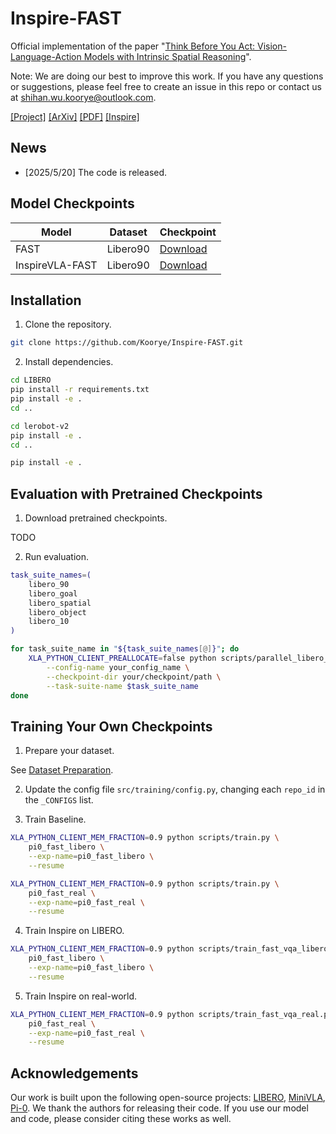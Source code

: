 # Inspire-FAST

Official implementation of the paper "[Think Before You Act: Vision-Language-Action Models with Intrinsic Spatial Reasoning]()".

Note: We are doing our best to improve this work. If you have any questions or suggestions, please feel free to create an issue in this repo or contact us at shihan.wu.koorye@outlook.com.

[[Project]](https://Koorye.github.io/proj/Inspire/) [[ArXiv]](https://arxiv.org/abs/2505.13888) [[PDF]](https://arxiv.org/pdf/2505.13888) [[Inspire]](https://github.com/Koorye/Inspire)

## News

- [2025/5/20] The code is released.

## Model Checkpoints

| Model | Dataset | Checkpoint |
|-------|---------|------------|
| FAST | Libero90 | [Download]() |
| InspireVLA-FAST | Libero90 | [Download]() |

## Installation

1. Clone the repository.

```bash
git clone https://github.com/Koorye/Inspire-FAST.git
```

2. Install dependencies.

```bash
cd LIBERO
pip install -r requirements.txt
pip install -e .
cd ..

cd lerobot-v2
pip install -e .
cd ..

pip install -e .
```

## Evaluation with Pretrained Checkpoints

1. Download pretrained checkpoints. 

TODO

2. Run evaluation.

```bash
task_suite_names=(
    libero_90 
    libero_goal 
    libero_spatial 
    libero_object 
    libero_10
)

for task_suite_name in "${task_suite_names[@]}"; do
    XLA_PYTHON_CLIENT_PREALLOCATE=false python scripts/parallel_libero_evaluator.py \
        --config-name your_config_name \
        --checkpoint-dir your/checkpoint/path \
        --task-suite-name $task_suite_name
done
```

## Training Your Own Checkpoints

1. Prepare your dataset.

See [Dataset Preparation](https://github.com/Koorye/Inspire/blob/main/DATASET.md).

2. Update the config file `src/training/config.py`, changing each `repo_id` in the `_CONFIGS` list.

3. Train Baseline.

```bash
XLA_PYTHON_CLIENT_MEM_FRACTION=0.9 python scripts/train.py \
    pi0_fast_libero \
    --exp-name=pi0_fast_libero \
    --resume
```

```bash
XLA_PYTHON_CLIENT_MEM_FRACTION=0.9 python scripts/train.py \
    pi0_fast_real \
    --exp-name=pi0_fast_real \
    --resume
```

4. Train Inspire on LIBERO.

```bash
XLA_PYTHON_CLIENT_MEM_FRACTION=0.9 python scripts/train_fast_vqa_libero.py \
    pi0_fast_libero \
    --exp-name=pi0_fast_libero \
    --resume
```

5. Train Inspire on real-world.

```bash
XLA_PYTHON_CLIENT_MEM_FRACTION=0.9 python scripts/train_fast_vqa_real.py \
    pi0_fast_real \
    --exp-name=pi0_fast_real \
    --resume
```

## Acknowledgements

Our work is built upon the following open-source projects: [LIBERO](https://github.com/Lifelong-Robot-Learning/LIBERO), [MiniVLA](https://github.com/Stanford-ILIAD/openvla-mini), [Pi-0](https://github.com/Physical-Intelligence/openpi). We thank the authors for releasing their code. If you use our model and code, please consider citing these works as well.